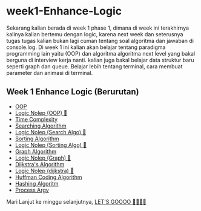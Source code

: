 # week1-Enhance-Logic
Sekarang kalian berada di week 1 phase 1, dimana di week ini terakhirnya kalinya kalian bertemu dengan logic, karena next week dan seterusnya tugas tugas kalian bukan lagi cuman tentang soal algoritma dan jawaban di console.log. Di week 1 ini kalian akan belajar tentang paradigma programming lain yaitu (OOP) dan algoritma algoritma next level yang bakal berguna di interview kerja nanti. kalian juga bakal belajar data struktur baru seperti graph dan queue. Belajar lebih tentang terminal, cara membuat parameter dan animasi di terminal. 

## Week 1 Enhance Logic (Berurutan) 
- [OOP](https://github.com/RPN-Phase-1/Week1-Enhance-Logic/blob/main/study_material/OOP.md)
- [Logic Nolep (OOP) :exploding_head: ](https://github.com/RPN-Phase-1/Week1-Enhance-Logic/blob/main/logic_nolep/ln-oop.md)
- [Time Complexity](https://github.com/RPN-Phase-1/Week1-Enhance-Logic/blob/main/study_material/time-complexity.md)
- [Searching Algorithm](https://github.com/RPN-Phase-1/Week1-Enhance-Logic/blob/main/study_material/searching-algorithm.md)
- [Logic Nolep (Search Algo) :exploding_head: ](https://github.com/RPN-Phase-1/Week1-Enhance-Logic/blob/main/logic_nolep/ln-searhAlgo.md)
- [Sorting Algorithm](https://github.com/RPN-Phase-1/Week1-Enhance-Logic/blob/main/study_material/sorting-algorithm.md)
- [Logic Nolep (Sorting Algo) :exploding_head: ](https://github.com/RPN-Phase-1/Week1-Enhance-Logic/blob/main/logic_nolep/ln-sortingAlgo.md)
- [Graph Algorithm](https://github.com/RPN-Phase-1/Week1-Enhance-Logic/blob/main/study_material/graph_algorithm.md)
- [Logic Nolep (Graph) :exploding_head: ](https://github.com/RPN-Phase-1/Week1-Enhance-Logic/blob/main/logic_nolep/ln-graph.md)
- [Dijkstra's Algorithm](https://github.com/RPN-Phase-1/Week1-Enhance-Logic/blob/main/study_material/dijkstra-algorithm.md)
- [Logic Nolep (dijkstra) :exploding_head: ](https://github.com/RPN-Phase-1/Week1-Enhance-Logic/blob/main/logic_nolep/ln-dijkstra.md)
- [Huffman Coding Algorithm](https://github.com/RPN-Phase-1/Week1-Enhance-Logic/blob/main/study_material/huffman-coding-algorithm.md)
- [Hashing Algoritm](https://github.com/RPN-Phase-1/Week1-Enhance-Logic/blob/main/study_material/hashing-algoritm.md)
- [Process Argv](https://github.com/RPN-Phase-1/Week1-Enhance-Logic/blob/main/study_material/process-argv.md)

Mari Lanjut ke minggu selanjutnya, [LET'S GOOOO :rocket::rocket::rocket::rocket: ](https://github.com/RPN-Phase-1/Week2-Backend-Fundamental-MVC)
